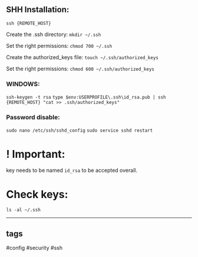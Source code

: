 ## SHH Installation:

`ssh {REMOTE_HOST}`

Create the .ssh directory:
`mkdir ~/.ssh`

Set the right permissions:
`chmod 700 ~/.ssh`

Create the authorized_keys file:
`touch ~/.ssh/authorized_keys`

Set the right permissions:
`chmod 600 ~/.ssh/authorized_keys`

### WINDOWS:
`ssh-keygen -t rsa`
`type $env:USERPROFILE\.ssh\id_rsa.pub | ssh {REMOTE_HOST} "cat >> .ssh/authorized_keys"`

### Password disable:
`sudo nano /etc/ssh/sshd_config`
`sudo service sshd restart`

# ! Important:
key needs to be named `id_rsa` to be accepted overall.

# Check keys:
```shell
ls -al ~/.ssh
```

---
## tags

#config #security #ssh
